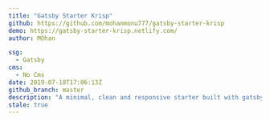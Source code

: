 ```yaml
---
title: "Gatsby Starter Krisp"
github: https://github.com/mohanmonu777/gatsby-starter-krisp
demo: https://gatsby-starter-krisp.netlify.com/
author: MOhan

ssg:
  - Gatsby
cms:
  - No Cms
date: 2019-07-18T17:06:13Z
github_branch: master
description: "A minimal, clean and responsive starter built with gatsby"
stale: true
---
```

